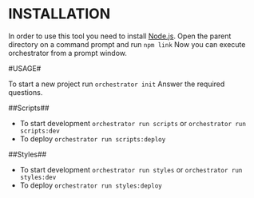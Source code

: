 INSTALLATION
============

In order to use this tool you need to install [Node.js](http://nodejs.org).
Open the parent directory on a command prompt and run `npm link`
Now you can execute orchestrator from a prompt window.

#USAGE#

To start a new project run `orchestrator init`
Answer the required questions.

##Scripts##

- To start development `orchestrator run scripts` or `orchestrator run scripts:dev`
- To deploy `orchestrator run scripts:deploy`

##Styles##
- To start development `orchestrator run styles` or `orchestrator run styles:dev`
- To deploy `orchestrator run styles:deploy`